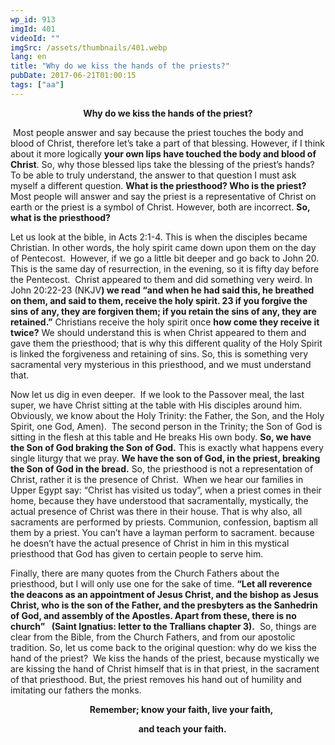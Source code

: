 ```yaml
---
wp_id: 913
imgId: 401
videoId: ""
imgSrc: /assets/thumbnails/401.webp
lang: en
title: "Why do we kiss the hands of the priests?"
pubDate: 2017-06-21T01:00:15
tags: ["aa"]
---
```


<!-- page: 6 -->

<p style="text-align: center;"><b>Why do we kiss the hands of the priest?</b></p>
<p> Most people answer and say because the priest touches the body and blood of Christ, therefore let’s take a part of that blessing. However, if I think about it more logically <b>your own lips have touched the body and blood of Christ</b>. So, why those blessed lips take the blessing of the priest’s hands? To be able to truly understand, the answer to that question I must ask myself a different question. <b>What is the priesthood? Who is the priest?</b> Most people will answer and say the priest is a representative of Christ on earth or the priest is a symbol of Christ. However, both are incorrect. <b>So, what is the</b><b> priesthood?</b></p>
<p>Let us look at the bible, in Acts 2:1-4. This is when the disciples became Christian. In other words, the holy spirit came down upon them on the day of Pentecost.  However, if we go a little bit deeper and go back to John 20.  This is the same day of resurrection, in the evening, so it is fifty day before the Pentecost.  Christ appeared to them and did something very weird. In John 20:22-23 (NKJV<b>)</b><b> we read “</b><b>and when he had said this, he breathed on them, and said to them, receive the holy spirit. 23 if you forgive the sins of any, they are forgiven them; if you retain the sins of any, they are retained.”</b> Christians receive the holy spirit once <b>how come they receive it twice?</b> We should understand this is when Christ appeared to them and gave them the priesthood; that is why this different quality of the Holy Spirit is linked the forgiveness and retaining of sins. So, this is something very sacramental very mysterious in this priesthood, and we must understand that.</p>
<p>Now let us dig in even deeper.  If we look to the Passover meal, the last super, we have Christ sitting at the table with His disciples around him. Obviously, we know about the Holy Trinity: the Father, the Son, and the Holy Spirit, one God, Amen).  The second person in the Trinity; the Son of God is sitting in the flesh at this table and He breaks His own body. <b>So, we have the </b><b>S</b><b>on of </b><b>G</b><b>od braking the </b><b>S</b><b>on of </b><b>G</b><b>od.</b> This is exactly what happens every single liturgy that we pray. <b>We have the </b><b>s</b><b>on of </b><b>G</b><b>od</b><b>,</b><b> in the priest</b><b>,</b><b> breaking the </b><b>S</b><b>on of </b><b>G</b><b>od in the bread.</b> So, the priesthood is not a representation of Christ, rather it is the presence of Christ.  When we hear our families in Upper Egypt say: “Christ has visited us today”, when a priest comes in their home, because they have understood that sacramentally, mystically, the actual presence of Christ was there in their house. That is why also, all sacraments are performed by priests. Communion, confession, baptism all them by a priest. You can’t have a layman perform to sacrament. because he doesn’t have the actual presence of Christ in him in this mystical priesthood that God has given to certain people to serve him.</p>
<p>Finally, there are many quotes from the Church Fathers about the priesthood, but I will only use one for the sake of time. <b>“</b><b>L</b><b>et all reverence the deacons as an appointment of Jesus Christ, and the bishop as Jesus Christ, who is the son of the </b><b>F</b><b>ather, and the presbyters as the Sanhedrin of </b><b>G</b><b>od, and assembly of the </b><b>A</b><b>postles. Apart from these, there is no church” </b><b> </b> <b>(</b><b>Saint Ignatius: letter to the </b><b>Trallians</b><b> chapter 3</b><b>)</b><b>.</b>  So, things are clear from the Bible, from the Church Fathers, and from our apostolic tradition. So, let us come back to the original question: why do we kiss the hand of the priest?  We kiss the hands of the priest, because mystically we are kissing the hand of Christ himself that is in that priest, in the sacrament of that priesthood. But, the priest removes his hand out of humility and imitating our fathers the monks.</p>
<p style="text-align: center;"><b>             </b><b>Remember</b><b>;</b><b> know your faith, live your faith, </b></p>
<p style="text-align: center;"><b>                    and teach your faith.      </b></p>
